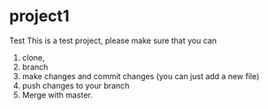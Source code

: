 # project1
Test 
This is a test project, please make sure that you can 
1) clone,
2) branch
3) make changes and commit changes (you can just add a new file)
4) push changes to your branch
5) Merge with master.
